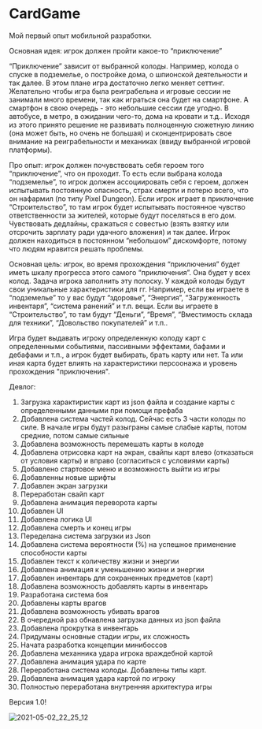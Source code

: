 # CardGame
 
Мой первый опыт мобильной разработки.

Основная идея: игрок должен пройти какое-то “приключение”

“Приключение” зависит от выбранной колоды. Например, колода о спуске в подземелье, о постройке дома, о шпионской деятельности и так далее. В этом плане игра достаточно легко меняет сеттинг.
Желательно чтобы игра была реиграбельна и игровые сессии не занимали много времени, так как играться она будет на смартфоне. А смартфон в свою очередь - это небольшие сессии где угодно. В автобусе, в метро, в ожидании чего-то, дома на кровати и т.д.. Исходя из этого принято решение не развивать полноценную сюжетную линию (она может быть, но очень не большая) и сконцентрировать свое внимание на реиграбельности и механиках (ввиду выбранной игровой платформы).

Про опыт: игрок должен почувствовать себя героем того “приключение”, что он проходит. То есть если выбрана колода “подземелье”, то игрок должен ассоциировать себя с героем, должен испытывать постоянную опасность, страх смерти и потерю всего, что он нафармил (по типу Pixel Dungeon). Если игрок играет в приключение “Строительство”, то там игрок будет испытывать постоянное чувство ответственности за жителей, которые будут поселяться в его дом. Чувствовать дедлайны, сражаться с совестью (взять взятку или отсрочить зарплату ради удачного вложения) и так далее. Игрок должен находиться в постоянном “небольшом” дискомфорте, потому что людям нравится решать проблемы.

Основная цель: игрок, во время прохождения “приключения” будет иметь шкалу прогресса этого самого “приключения”. Она будет у всех колод. Задача игрока заполнить эту полоску. 
У каждой колоды будут свои уникальные характеристики для гг. Например, если вы играете в “подземелье” то у вас будут “здоровье”, “Энергия”, “Загруженность инвентаря”, “система ранений” и т.п. вещи. Если вы играете в “Строительство”, то там будут “Деньги”, “Время”, “Вместимость склада для техники”, “Довольство покупателей” и т.п.. 

Игра будет выдавать игроку определенную колоду карт с определенными событиями, пассивными эффектами, бафами и дебафами и т.п., а игрок будет выбирать, брать карту или нет. Та или иная карта будет влиять на характеристики персоонажа и уровень прохождения "приключения".

Девлог:
1. Загрузка характиристик карт из json файла и создание карты с определенными данными при помощи префаба
2. Добавлена система частей колод. Сейчас есть 3 части колоды по силе. В начале игры будут разыграны самые слабые карты, потом средние, потом самые сильные
3. Добавлена возможность перемешать карты в колоде
4. Добавлена отрисовка карт на экран, свайпы карт влево (отказаться от условия карты) и вправо (согласиться с условиями карты)
5. Добавлено стартовое меню и возможность выйти из игры
6. Добавленны новые шрифты
7. Добавлен экран загрузки
8. Переработан свайп карт
9. Добавлена анимация переворота карты
10. Добавлен UI
11. Добавлена логика UI
12. Добавлена смерть и конец игры
13. Переделана система загрузки из Json
14. Добавлена система вероятности (%) на успешное применение способности карты
15. Добавлен текст к количеству жизни и энергии
16. Добавлена анимация к уменьшению жизни и энергии
17. Добавлен инвентарь для сохраненных предметов (карт)
18. Добавлена возможность добавлять карты в инвентарь
19. Разработана система боя
20. Добавлены карты врагов
21. Добавлена возможность убивать врагов
22. В очередной раз обнавлена загрузка данных из json файла
23. Добавлена прокрутка в инвентарь
24. Придуманы основные стадии игры, их сложность
25. Начата разработка концепции минибоссов
26. Добавлена механника удара игрока враждебной картой
27. Добавлена анимация удара по карте
28. Переработана система колоды. Добавлены типы карт.
29. Добавлена анимация удара картой по игроку
30. Полностью переработана внутренняя архитектура игры

Версия 1.0!

![2021-05-02_22_25_12](https://user-images.githubusercontent.com/42170867/116818488-ce076500-ab95-11eb-9ca0-58cf82161707.gif)
